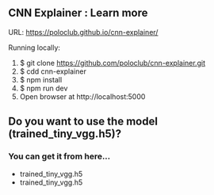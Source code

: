 ## CNN Explainer : Learn more ##

URL: https://poloclub.github.io/cnn-explainer/

Running locally:
1. $ git clone https://github.com/poloclub/cnn-explainer.git
2. $ cdd cnn-explainer
3. $ npm install
4. $ npm run dev
5. Open browser at http://localhost:5000

## Do you want to use the model (trained_tiny_vgg.h5)?  ##
### You can get it from here... ###
- trained_tiny_vgg.h5
- trained_tiny_vgg.h5

